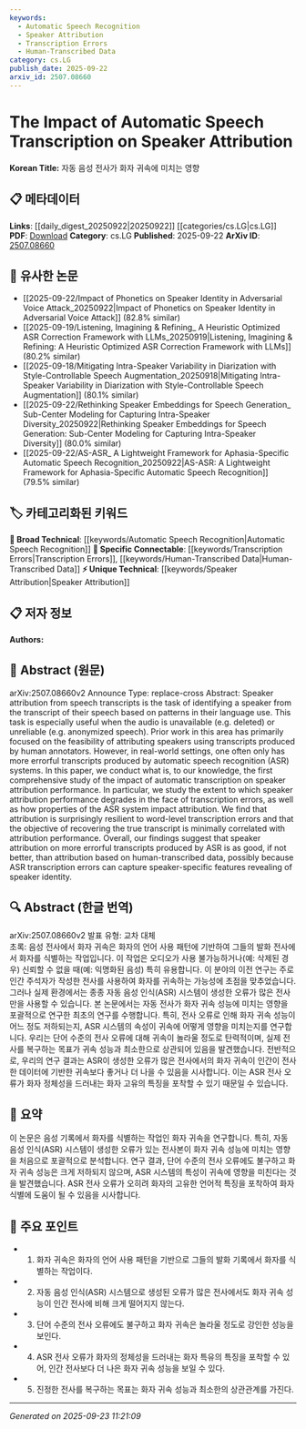 ```yaml
---
keywords:
  - Automatic Speech Recognition
  - Speaker Attribution
  - Transcription Errors
  - Human-Transcribed Data
category: cs.LG
publish_date: 2025-09-22
arxiv_id: 2507.08660
---
```


<!-- KEYWORD_LINKING_METADATA:
{
  "processed_timestamp": "2025-09-23T11:21:09.467022",
  "vocabulary_version": "1.0",
  "selected_keywords": [
    "Automatic Speech Recognition",
    "Speaker Attribution",
    "Transcription Errors",
    "Human-Transcribed Data"
  ],
  "rejected_keywords": [],
  "similarity_scores": {
    "Automatic Speech Recognition": 0.85,
    "Speaker Attribution": 0.78,
    "Transcription Errors": 0.77,
    "Human-Transcribed Data": 0.75
  },
  "extraction_method": "AI_prompt_based",
  "budget_applied": true,
  "candidates_json": {
    "candidates": [
      {
        "surface": "Automatic Speech Recognition",
        "canonical": "Automatic Speech Recognition",
        "aliases": [
          "ASR"
        ],
        "category": "broad_technical",
        "rationale": "ASR is central to the study and connects with broader fields like Natural Language Processing and Machine Learning.",
        "novelty_score": 0.45,
        "connectivity_score": 0.88,
        "specificity_score": 0.67,
        "link_intent_score": 0.85
      },
      {
        "surface": "Speaker Attribution",
        "canonical": "Speaker Attribution",
        "aliases": [
          "Speaker Identification"
        ],
        "category": "unique_technical",
        "rationale": "This is a unique technical term central to the paper's focus on identifying speakers from transcripts.",
        "novelty_score": 0.75,
        "connectivity_score": 0.65,
        "specificity_score": 0.82,
        "link_intent_score": 0.78
      },
      {
        "surface": "Transcription Errors",
        "canonical": "Transcription Errors",
        "aliases": [
          "ASR Errors",
          "Speech Recognition Errors"
        ],
        "category": "specific_connectable",
        "rationale": "Understanding errors in transcription is crucial for improving ASR systems and speaker attribution.",
        "novelty_score": 0.58,
        "connectivity_score": 0.72,
        "specificity_score": 0.69,
        "link_intent_score": 0.77
      },
      {
        "surface": "Human-Transcribed Data",
        "canonical": "Human-Transcribed Data",
        "aliases": [
          "Manual Transcription"
        ],
        "category": "specific_connectable",
        "rationale": "Contrasting human and ASR transcriptions provides insights into the effectiveness of different transcription methods.",
        "novelty_score": 0.61,
        "connectivity_score": 0.7,
        "specificity_score": 0.73,
        "link_intent_score": 0.75
      }
    ],
    "ban_list_suggestions": [
      "performance",
      "study",
      "impact"
    ]
  },
  "decisions": [
    {
      "candidate_surface": "Automatic Speech Recognition",
      "resolved_canonical": "Automatic Speech Recognition",
      "decision": "linked",
      "scores": {
        "novelty": 0.45,
        "connectivity": 0.88,
        "specificity": 0.67,
        "link_intent": 0.85
      }
    },
    {
      "candidate_surface": "Speaker Attribution",
      "resolved_canonical": "Speaker Attribution",
      "decision": "linked",
      "scores": {
        "novelty": 0.75,
        "connectivity": 0.65,
        "specificity": 0.82,
        "link_intent": 0.78
      }
    },
    {
      "candidate_surface": "Transcription Errors",
      "resolved_canonical": "Transcription Errors",
      "decision": "linked",
      "scores": {
        "novelty": 0.58,
        "connectivity": 0.72,
        "specificity": 0.69,
        "link_intent": 0.77
      }
    },
    {
      "candidate_surface": "Human-Transcribed Data",
      "resolved_canonical": "Human-Transcribed Data",
      "decision": "linked",
      "scores": {
        "novelty": 0.61,
        "connectivity": 0.7,
        "specificity": 0.73,
        "link_intent": 0.75
      }
    }
  ]
}
-->

# The Impact of Automatic Speech Transcription on Speaker Attribution

**Korean Title:** 자동 음성 전사가 화자 귀속에 미치는 영향

## 📋 메타데이터

**Links**: [[daily_digest_20250922|20250922]] [[categories/cs.LG|cs.LG]]
**PDF**: [Download](https://arxiv.org/pdf/2507.08660.pdf)
**Category**: cs.LG
**Published**: 2025-09-22
**ArXiv ID**: [2507.08660](https://arxiv.org/abs/2507.08660)

## 🔗 유사한 논문
- [[2025-09-22/Impact of Phonetics on Speaker Identity in Adversarial Voice Attack_20250922|Impact of Phonetics on Speaker Identity in Adversarial Voice Attack]] (82.8% similar)
- [[2025-09-19/Listening, Imagining \& Refining_ A Heuristic Optimized ASR Correction Framework with LLMs_20250919|Listening, Imagining \& Refining: A Heuristic Optimized ASR Correction Framework with LLMs]] (80.2% similar)
- [[2025-09-18/Mitigating Intra-Speaker Variability in Diarization with Style-Controllable Speech Augmentation_20250918|Mitigating Intra-Speaker Variability in Diarization with Style-Controllable Speech Augmentation]] (80.1% similar)
- [[2025-09-22/Rethinking Speaker Embeddings for Speech Generation_ Sub-Center Modeling for Capturing Intra-Speaker Diversity_20250922|Rethinking Speaker Embeddings for Speech Generation: Sub-Center Modeling for Capturing Intra-Speaker Diversity]] (80.0% similar)
- [[2025-09-22/AS-ASR_ A Lightweight Framework for Aphasia-Specific Automatic Speech Recognition_20250922|AS-ASR: A Lightweight Framework for Aphasia-Specific Automatic Speech Recognition]] (79.5% similar)

## 🏷️ 카테고리화된 키워드
**🧠 Broad Technical**: [[keywords/Automatic Speech Recognition|Automatic Speech Recognition]]
**🔗 Specific Connectable**: [[keywords/Transcription Errors|Transcription Errors]], [[keywords/Human-Transcribed Data|Human-Transcribed Data]]
**⚡ Unique Technical**: [[keywords/Speaker Attribution|Speaker Attribution]]

## 📋 저자 정보

**Authors:** 

## 📄 Abstract (원문)

arXiv:2507.08660v2 Announce Type: replace-cross 
Abstract: Speaker attribution from speech transcripts is the task of identifying a speaker from the transcript of their speech based on patterns in their language use. This task is especially useful when the audio is unavailable (e.g. deleted) or unreliable (e.g. anonymized speech). Prior work in this area has primarily focused on the feasibility of attributing speakers using transcripts produced by human annotators. However, in real-world settings, one often only has more errorful transcripts produced by automatic speech recognition (ASR) systems. In this paper, we conduct what is, to our knowledge, the first comprehensive study of the impact of automatic transcription on speaker attribution performance. In particular, we study the extent to which speaker attribution performance degrades in the face of transcription errors, as well as how properties of the ASR system impact attribution. We find that attribution is surprisingly resilient to word-level transcription errors and that the objective of recovering the true transcript is minimally correlated with attribution performance. Overall, our findings suggest that speaker attribution on more errorful transcripts produced by ASR is as good, if not better, than attribution based on human-transcribed data, possibly because ASR transcription errors can capture speaker-specific features revealing of speaker identity.

## 🔍 Abstract (한글 번역)

arXiv:2507.08660v2 발표 유형: 교차 대체  
초록: 음성 전사에서 화자 귀속은 화자의 언어 사용 패턴에 기반하여 그들의 발화 전사에서 화자를 식별하는 작업입니다. 이 작업은 오디오가 사용 불가능하거나(예: 삭제된 경우) 신뢰할 수 없을 때(예: 익명화된 음성) 특히 유용합니다. 이 분야의 이전 연구는 주로 인간 주석자가 작성한 전사를 사용하여 화자를 귀속하는 가능성에 초점을 맞추었습니다. 그러나 실제 환경에서는 종종 자동 음성 인식(ASR) 시스템이 생성한 오류가 많은 전사만을 사용할 수 있습니다. 본 논문에서는 자동 전사가 화자 귀속 성능에 미치는 영향을 포괄적으로 연구한 최초의 연구를 수행합니다. 특히, 전사 오류로 인해 화자 귀속 성능이 어느 정도 저하되는지, ASR 시스템의 속성이 귀속에 어떻게 영향을 미치는지를 연구합니다. 우리는 단어 수준의 전사 오류에 대해 귀속이 놀라울 정도로 탄력적이며, 실제 전사를 복구하는 목표가 귀속 성능과 최소한으로 상관되어 있음을 발견했습니다. 전반적으로, 우리의 연구 결과는 ASR이 생성한 오류가 많은 전사에서의 화자 귀속이 인간이 전사한 데이터에 기반한 귀속보다 좋거나 더 나을 수 있음을 시사합니다. 이는 ASR 전사 오류가 화자 정체성을 드러내는 화자 고유의 특징을 포착할 수 있기 때문일 수 있습니다.

## 📝 요약

이 논문은 음성 기록에서 화자를 식별하는 작업인 화자 귀속을 연구합니다. 특히, 자동 음성 인식(ASR) 시스템이 생성한 오류가 있는 전사본이 화자 귀속 성능에 미치는 영향을 처음으로 포괄적으로 분석합니다. 연구 결과, 단어 수준의 전사 오류에도 불구하고 화자 귀속 성능은 크게 저하되지 않으며, ASR 시스템의 특성이 귀속에 영향을 미친다는 것을 발견했습니다. ASR 전사 오류가 오히려 화자의 고유한 언어적 특징을 포착하여 화자 식별에 도움이 될 수 있음을 시사합니다.

## 🎯 주요 포인트

- 1. 화자 귀속은 화자의 언어 사용 패턴을 기반으로 그들의 발화 기록에서 화자를 식별하는 작업이다.
- 2. 자동 음성 인식(ASR) 시스템으로 생성된 오류가 많은 전사에서도 화자 귀속 성능이 인간 전사에 비해 크게 떨어지지 않는다.
- 3. 단어 수준의 전사 오류에도 불구하고 화자 귀속은 놀라울 정도로 강인한 성능을 보인다.
- 4. ASR 전사 오류가 화자의 정체성을 드러내는 화자 특유의 특징을 포착할 수 있어, 인간 전사보다 더 나은 화자 귀속 성능을 보일 수 있다.
- 5. 진정한 전사를 복구하는 목표는 화자 귀속 성능과 최소한의 상관관계를 가진다.


---

*Generated on 2025-09-23 11:21:09*